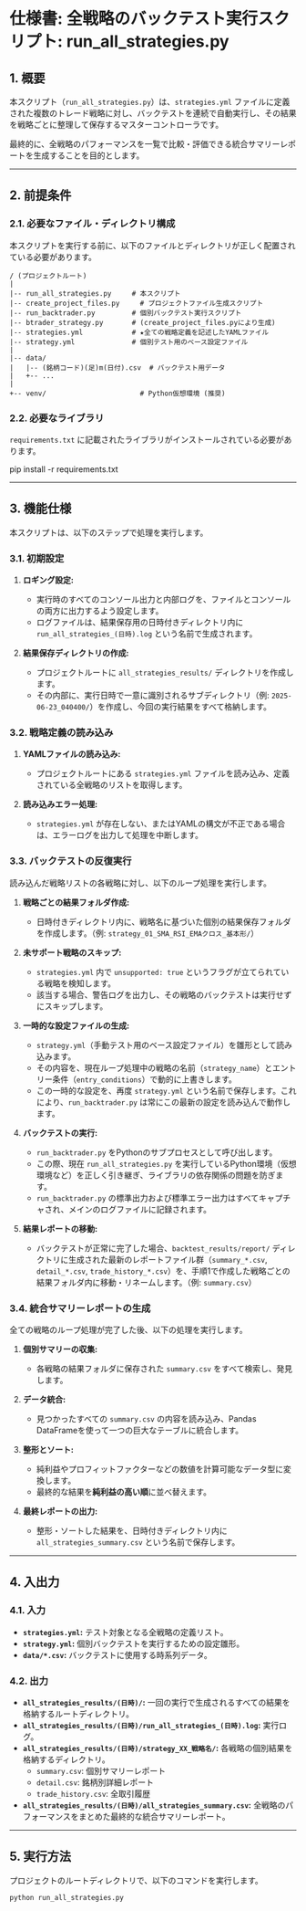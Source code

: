 # 仕様書: 全戦略のバックテスト実行スクリプト: run_all_strategies.py

## 1. 概要

本スクリプト（`run_all_strategies.py`）は、`strategies.yml` ファイルに定義された複数のトレード戦略に対し、バックテストを連続で自動実行し、その結果を戦略ごとに整理して保存するマスターコントローラです。

最終的に、全戦略のパフォーマンスを一覧で比較・評価できる統合サマリーレポートを生成することを目的とします。

---

## 2. 前提条件

### 2.1. 必要なファイル・ディレクトリ構成

本スクリプトを実行する前に、以下のファイルとディレクトリが正しく配置されている必要があります。


```plaintext
/ (プロジェクトルート)
|
|-- run_all_strategies.py     # 本スクリプト
|-- create_project_files.py     # プロジェクトファイル生成スクリプト
|-- run_backtrader.py         # 個別バックテスト実行スクリプト
|-- btrader_strategy.py       # (create_project_files.pyにより生成)
|-- strategies.yml            # ★全ての戦略定義を記述したYAMLファイル
|-- strategy.yml              # 個別テスト用のベース設定ファイル
|
|-- data/
|   |-- (銘柄コード)(足)m(日付).csv  # バックテスト用データ
|   +-- ...
|
+-- venv/                       # Python仮想環境 (推奨)

```

### 2.2. 必要なライブラリ

`requirements.txt` に記載されたライブラリがインストールされている必要があります。


pip install -r requirements.txt


---

## 3. 機能仕様

本スクリプトは、以下のステップで処理を実行します。

### 3.1. 初期設定

1.  **ロギング設定:**
    * 実行時のすべてのコンソール出力と内部ログを、ファイルとコンソールの両方に出力するよう設定します。
    * ログファイルは、結果保存用の日時付きディレクトリ内に `run_all_strategies_(日時).log` という名前で生成されます。

2.  **結果保存ディレクトリの作成:**
    * プロジェクトルートに `all_strategies_results/` ディレクトリを作成します。
    * その内部に、実行日時で一意に識別されるサブディレクトリ（例: `2025-06-23_040400/`）を作成し、今回の実行結果をすべて格納します。

### 3.2. 戦略定義の読み込み

1.  **YAMLファイルの読み込み:**
    * プロジェクトルートにある `strategies.yml` ファイルを読み込み、定義されている全戦略のリストを取得します。

2.  **読み込みエラー処理:**
    * `strategies.yml` が存在しない、またはYAMLの構文が不正である場合は、エラーログを出力して処理を中断します。

### 3.3. バックテストの反復実行

読み込んだ戦略リストの各戦略に対し、以下のループ処理を実行します。

1.  **戦略ごとの結果フォルダ作成:**
    * 日時付きディレクトリ内に、戦略名に基づいた個別の結果保存フォルダを作成します。（例: `strategy_01_SMA_RSI_EMAクロス_基本形/`）

2.  **未サポート戦略のスキップ:**
    * `strategies.yml` 内で `unsupported: true` というフラグが立てられている戦略を検知します。
    * 該当する場合、警告ログを出力し、その戦略のバックテストは実行せずにスキップします。

3.  **一時的な設定ファイルの生成:**
    * `strategy.yml`（手動テスト用のベース設定ファイル）を雛形として読み込みます。
    * その内容を、現在ループ処理中の戦略の名前（`strategy_name`）とエントリー条件（`entry_conditions`）で動的に上書きします。
    * この一時的な設定を、再度 `strategy.yml` という名前で保存します。これにより、`run_backtrader.py` は常にこの最新の設定を読み込んで動作します。

4.  **バックテストの実行:**
    * `run_backtrader.py` をPythonのサブプロセスとして呼び出します。
    * この際、現在 `run_all_strategies.py` を実行しているPython環境（仮想環境など）を正しく引き継ぎ、ライブラリの依存関係の問題を防ぎます。
    * `run_backtrader.py` の標準出力および標準エラー出力はすべてキャプチャされ、メインのログファイルに記録されます。

5.  **結果レポートの移動:**
    * バックテストが正常に完了した場合、`backtest_results/report/` ディレクトリに生成された最新のレポートファイル群（`summary_*.csv`, `detail_*.csv`, `trade_history_*.csv`）を、手順1で作成した戦略ごとの結果フォルダ内に移動・リネームします。（例: `summary.csv`）

### 3.4. 統合サマリーレポートの生成

全ての戦略のループ処理が完了した後、以下の処理を実行します。

1.  **個別サマリーの収集:**
    * 各戦略の結果フォルダに保存された `summary.csv` をすべて検索し、発見します。

2.  **データ統合:**
    * 見つかったすべての `summary.csv` の内容を読み込み、Pandas DataFrameを使って一つの巨大なテーブルに統合します。

3.  **整形とソート:**
    * 純利益やプロフィットファクターなどの数値を計算可能なデータ型に変換します。
    * 最終的な結果を**純利益の高い順**に並べ替えます。

4.  **最終レポートの出力:**
    * 整形・ソートした結果を、日時付きディレクトリ内に `all_strategies_summary.csv` という名前で保存します。

---

## 4. 入出力

### 4.1. 入力

* **`strategies.yml`:** テスト対象となる全戦略の定義リスト。
* **`strategy.yml`:** 個別バックテストを実行するための設定雛形。
* **`data/*.csv`:** バックテストに使用する時系列データ。

### 4.2. 出力

* **`all_strategies_results/(日時)/`:** 一回の実行で生成されるすべての結果を格納するルートディレクトリ。
* **`all_strategies_results/(日時)/run_all_strategies_(日時).log`:** 実行ログ。
* **`all_strategies_results/(日時)/strategy_XX_戦略名/`:** 各戦略の個別結果を格納するディレクトリ。
    * `summary.csv`: 個別サマリーレポート
    * `detail.csv`: 銘柄別詳細レポート
    * `trade_history.csv`: 全取引履歴
* **`all_strategies_results/(日時)/all_strategies_summary.csv`:** 全戦略のパフォーマンスをまとめた最終的な統合サマリーレポート。

---

## 5. 実行方法

プロジェクトのルートディレクトリで、以下のコマンドを実行します。

```bash
python run_all_strategies.py
```
